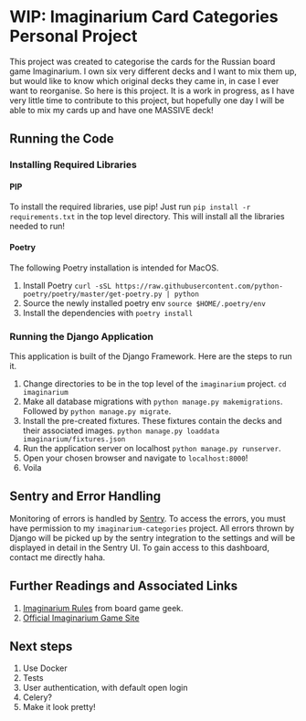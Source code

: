 # WIP: Imaginarium Card Categories Personal Project

This project was created to categorise the cards for the Russian board game Imaginarium. 
I own six very different decks and I want to mix them up, but would like to know
which original decks they came in, in case I ever want to reorganise. So here is this project. 
It is a work in progress, as I have very little time to contribute to this project, but
hopefully one day I will be able to mix my cards up and have one MASSIVE deck!

## Running the Code

### Installing Required Libraries

#### PIP

To install the required libraries, use pip! Just run `pip install -r requirements.txt`
in the top level directory. This will install all the libraries needed to run!

#### Poetry

The following Poetry installation is intended for MacOS. 

1. Install Poetry `curl -sSL https://raw.githubusercontent.com/python-poetry/poetry/master/get-poetry.py | python`
2. Source the newly installed poetry env `source $HOME/.poetry/env`
3. Install the dependencies with `poetry install`

### Running the Django Application
This application is built of the Django Framework. Here are the steps to run it. 
1. Change directories to be in the top level of the `imaginarium` project. `cd imaginarium`
2. Make all database migrations with `python manage.py makemigrations`. Followed by
`python manage.py migrate`.
3. Install the pre-created fixtures. These fixtures contain the decks and their associated 
images. `python manage.py loaddata imaginarium/fixtures.json`
4. Run the application server on localhost `python manage.py runserver`.
5. Open your chosen browser and navigate to `localhost:8000`!
6. Voila

## Sentry and Error Handling

Monitoring of errors is handled by [Sentry](https://sentry.io). To access the errors, you must have
permission to my `imaginarium-categories` project. All errors thrown by Django will be picked up 
by the sentry integration to the settings and will be displayed in detail in the Sentry UI. To 
gain access to this dashboard, contact me directly haha.

## Further Readings and Associated Links

1. [Imaginarium Rules](https://boardgamegeek.com/boardgame/146548/imaginarium) from board game geek. 
2. [Official Imaginarium Game Site](https://cosmodrome.games/catalog/for_all/imadzhinarium-klassika/)


## Next steps

1. Use Docker
2. Tests
3. User authentication, with default open login
4. Celery?
5. Make it look pretty!